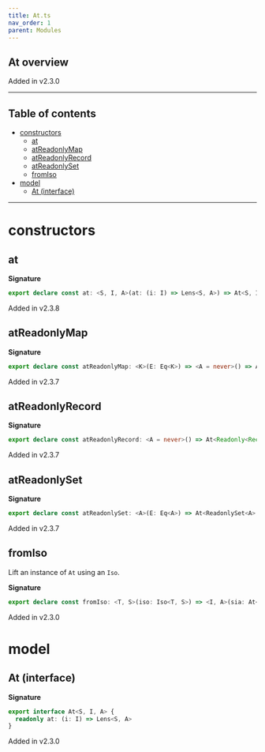 ```yaml
---
title: At.ts
nav_order: 1
parent: Modules
---
```


## At overview

Added in v2.3.0

---

<h2 class="text-delta">Table of contents</h2>

- [constructors](#constructors)
  - [at](#at)
  - [atReadonlyMap](#atreadonlymap)
  - [atReadonlyRecord](#atreadonlyrecord)
  - [atReadonlySet](#atreadonlyset)
  - [fromIso](#fromiso)
- [model](#model)
  - [At (interface)](#at-interface)

---

# constructors

## at

**Signature**

```ts
export declare const at: <S, I, A>(at: (i: I) => Lens<S, A>) => At<S, I, A>
```

Added in v2.3.8

## atReadonlyMap

**Signature**

```ts
export declare const atReadonlyMap: <K>(E: Eq<K>) => <A = never>() => At<ReadonlyMap<K, A>, K, O.Option<A>>
```

Added in v2.3.7

## atReadonlyRecord

**Signature**

```ts
export declare const atReadonlyRecord: <A = never>() => At<Readonly<Record<string, A>>, string, O.Option<A>>
```

Added in v2.3.7

## atReadonlySet

**Signature**

```ts
export declare const atReadonlySet: <A>(E: Eq<A>) => At<ReadonlySet<A>, A, boolean>
```

Added in v2.3.7

## fromIso

Lift an instance of `At` using an `Iso`.

**Signature**

```ts
export declare const fromIso: <T, S>(iso: Iso<T, S>) => <I, A>(sia: At<S, I, A>) => At<T, I, A>
```

Added in v2.3.0

# model

## At (interface)

**Signature**

```ts
export interface At<S, I, A> {
  readonly at: (i: I) => Lens<S, A>
}
```

Added in v2.3.0
